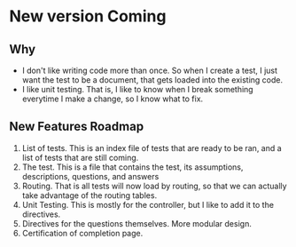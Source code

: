 # New version Coming #

## Why ##

* I don't like writing code more than once. So when I create a test, I just want the test to be a document, that gets loaded into the existing code.
* I like unit testing. That is, I like to know when I break something everytime I make a change, so I know what to fix.

## New Features Roadmap ##

01. List of tests. This is an index file of tests that are ready to be ran, and a list of tests that are still coming.
02. The test. This is a file that contains the test, its assumptions, descriptions, questions, and answers
03. Routing. That is all tests will now load by routing, so that we can actually take advantage of the routing tables.
04. Unit Testing. This is mostly for the controller, but I like to add it to the directives.
05. Directives for the questions themselves. More modular design.
06. Certification of completion page.
